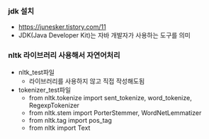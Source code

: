 ### jdk 설치
- https://junesker.tistory.com/11
- JDK(Java Developer Kit)는 자바 개발자가 사용하는 도구를 의미

### nltk 라이브러리 사용해서 자연어처리
- nltk_test파일
  - 라이브러리를 사용하지 않고 직접 작성해도됨
- tokenizer_test파일
  - from nltk.tokenize import sent_tokenize, word_tokenize, RegexpTokenizer
  - from nltk.stem import PorterStemmer, WordNetLemmatizer
  - from nltk.tag import pos_tag
  - from nltk import Text
